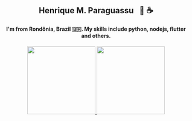 <div align="center">
  <h2 style="text-align:center;">Henrique M. Paraguassu &nbsp;&nbsp;🍒 ☕</h2>
  <h4>I'm from Rondônia, Brazil 🇧🇷. My skills include python, nodejs, flutter and others.<h4/>
</div>

<div align="center" width="100%">
  <a href="https://github.com/henriqueparaguassu">
  <img height="180em" src="https://github-readme-stats.vercel.app/api?username=henriqueparaguassu&count_private=true&include_all_commits=true&show_icons=true&theme=midnight-purple"/>
  <img height="180em" src="https://github-readme-stats.vercel.app/api/top-langs/?username=henriqueparaguassu&langs_count=6&layout=compact&theme=midnight-purple"/>
  </a>
</div>
